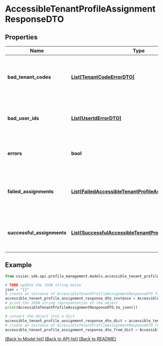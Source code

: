 # AccessibleTenantProfileAssignmentResponseDTO


## Properties

Name | Type | Description | Notes
------------ | ------------- | ------------- | -------------
**bad_tenant_codes** | [**List[TenantCodeErrorDTO]**](TenantCodeErrorDTO.md) | A list of objects representing any tenants that returned errors. | [optional] 
**bad_user_ids** | [**List[UserIdErrorDTO]**](UserIdErrorDTO.md) | A list of objects representing the user IDs that may not be valid. | [optional] 
**errors** | **bool** | If true, an error is generated by the request. | [optional] 
**failed_assignments** | [**List[FailedAccessibleTenantProfileAssignmentDTO]**](FailedAccessibleTenantProfileAssignmentDTO.md) | A list of objects representing any errors during the assignment operation. | [optional] 
**successful_assignments** | [**List[SuccessfulAccessibleTenantProfileAssignmentDTO]**](SuccessfulAccessibleTenantProfileAssignmentDTO.md) | A list of user IDs that were successfully assigned the profiles. | [optional] 

## Example

```python
from visier.sdk.api.profile_management.models.accessible_tenant_profile_assignment_response_dto import AccessibleTenantProfileAssignmentResponseDTO

# TODO update the JSON string below
json = "{}"
# create an instance of AccessibleTenantProfileAssignmentResponseDTO from a JSON string
accessible_tenant_profile_assignment_response_dto_instance = AccessibleTenantProfileAssignmentResponseDTO.from_json(json)
# print the JSON string representation of the object
print(AccessibleTenantProfileAssignmentResponseDTO.to_json())

# convert the object into a dict
accessible_tenant_profile_assignment_response_dto_dict = accessible_tenant_profile_assignment_response_dto_instance.to_dict()
# create an instance of AccessibleTenantProfileAssignmentResponseDTO from a dict
accessible_tenant_profile_assignment_response_dto_from_dict = AccessibleTenantProfileAssignmentResponseDTO.from_dict(accessible_tenant_profile_assignment_response_dto_dict)
```
[[Back to Model list]](../README.md#documentation-for-models) [[Back to API list]](../README.md#documentation-for-api-endpoints) [[Back to README]](../README.md)


